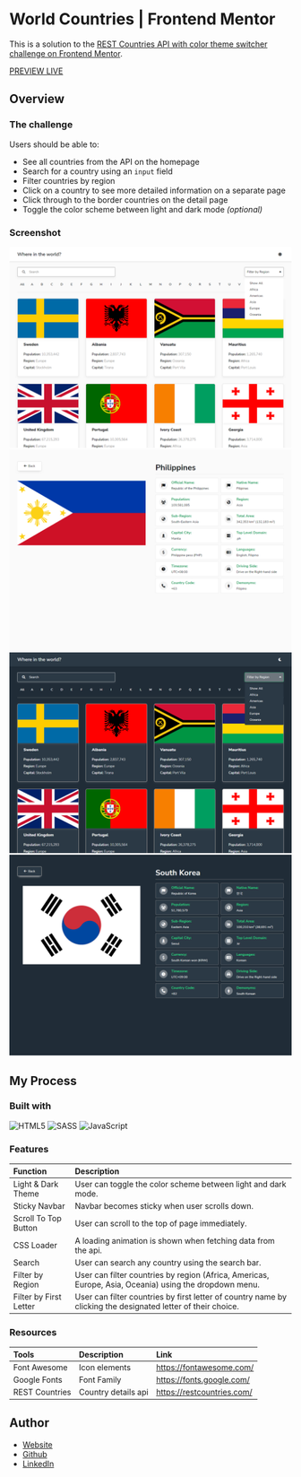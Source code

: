 # World Countries | Frontend Mentor

This is a solution to the [REST Countries API with color theme switcher challenge on Frontend Mentor](https://www.frontendmentor.io/challenges/rest-countries-api-with-color-theme-switcher-5cacc469fec04111f7b848ca). 

[PREVIEW LIVE](https://engrjvramos.github.io/rest-countries-api/)

## Overview

### The challenge

Users should be able to:

- See all countries from the API on the homepage
- Search for a country using an `input` field
- Filter countries by region
- Click on a country to see more detailed information on a separate page
- Click through to the border countries on the detail page
- Toggle the color scheme between light and dark mode _(optional)_

### Screenshot

![](/public/img/screenshot-01.png)
![](/public/img/screenshot-02.png)
![](/public/img/screenshot-03.png)
![](/public/img/screenshot-04.png)

## My Process

### Built with

![HTML5](https://img.shields.io/badge/html5-%23E34F26.svg?style=for-the-badge&logo=html5&logoColor=white) ![SASS](https://img.shields.io/badge/SASS-hotpink.svg?style=for-the-badge&logo=SASS&logoColor=white) ![JavaScript](https://img.shields.io/badge/javascript-%23323330.svg?style=for-the-badge&logo=javascript&logoColor=%23F7DF1E)

### Features

| Function               | Description                                                  |
| :--------------------- | :----------------------------------------------------------- |
| Light & Dark Theme     | User can toggle the color scheme between light and dark mode. |
| Sticky Navbar          | Navbar becomes sticky when user scrolls down.                |
| Scroll To Top Button   | User can scroll to the top of page immediately.              |
| CSS Loader             | A loading animation is shown when fetching data from the api. |
| Search                 | User can search any country using the search bar.            |
| Filter by Region       | User can filter countries by region (Africa, Americas, Europe, Asia, Oceania) using the dropdown menu. |
| Filter by First Letter | User can filter countries by first letter of country name by clicking the designated letter of their choice. |

### Resources

| Tools          | Description         | Link                       |
| :------------- | :------------------ | :------------------------- |
| Font Awesome   | Icon elements       | https://fontawesome.com/   |
| Google Fonts   | Font Family         | https://fonts.google.com/  |
| REST Countries | Country details api | https://restcountries.com/ |


## Author

- [Website](https://engrjvramos.github.io/personal-website-v1)
- [Github](https://github.com/engrjvramos)
- [LinkedIn](https://www.linkedin.com/in/jose-roberto-ramos-7702b1131/)

